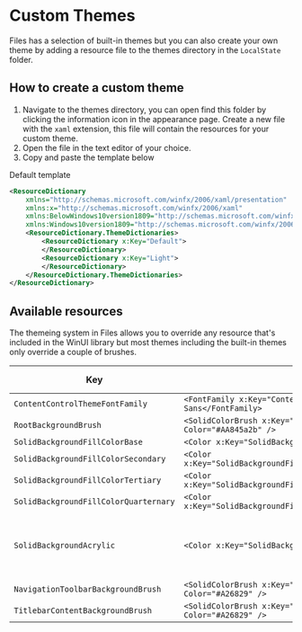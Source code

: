 # Custom Themes

Files has a selection of built-in themes but you can also create your own theme by adding a resource file to the themes directory in the `LocalState` folder.

## How to create a custom theme

1. Navigate to the themes directory, you can open find this folder by clicking the information icon in the appearance page. Create a new file with the `xaml` extension, this file will contain the resources for your custom theme.
2. Open the file in the text editor of your choice.
3. Copy and paste the template below

Default template
```xml
<ResourceDictionary
    xmlns="http://schemas.microsoft.com/winfx/2006/xaml/presentation"
    xmlns:x="http://schemas.microsoft.com/winfx/2006/xaml"
    xmlns:BelowWindows10version1809="http://schemas.microsoft.com/winfx/2006/xaml/presentation?IsApiContractNotPresent(Windows.Foundation.UniversalApiContract, 7)"
    xmlns:Windows10version1809="http://schemas.microsoft.com/winfx/2006/xaml/presentation?IsApiContractPresent(Windows.Foundation.UniversalApiContract, 7)">
    <ResourceDictionary.ThemeDictionaries>
        <ResourceDictionary x:Key="Default">
        </ResourceDictionary>
        <ResourceDictionary x:Key="Light">
        </ResourceDictionary>
    </ResourceDictionary.ThemeDictionaries>
</ResourceDictionary>
```

## Available resources

The themeing system in Files allows you to override any resource that's included in the WinUI library but most themes including the built-in themes only override a couple of brushes.

| Key | Example | Default value |
| --------- | ----------- | ---------- |
| `ContentControlThemeFontFamily` | `<FontFamily x:Key="ContentControlThemeFontFamily">Comic Sans</FontFamily>` | `Segoe UI Variable` |
| `RootBackgroundBrush` | `<SolidColorBrush x:Key="RootBackgroundBrush" Color="#AA845a2b" />` | `Transparent` | 
| `SolidBackgroundFillColorBase` | `<Color x:Key="SolidBackgroundFillColorBase">#A26829</Color>` |  |
| `SolidBackgroundFillColorSecondary` | `<Color x:Key="SolidBackgroundFillColorSecondary">#845a2b</Color>` |  |
| `SolidBackgroundFillColorTertiary` | `<Color x:Key="SolidBackgroundFillColorTertiary">#A26829</Color>` |  |
| `SolidBackgroundFillColorQuarternary` | `<Color x:Key="SolidBackgroundFillColorQuarternary">#A26829</Color>` |  |
| `SolidBackgroundAcrylic` | `<Color x:Key="SolidBackgroundAcrylic">#A26829</Color>` | Light theme: `#FFFFFF` Dark theme: `#2C2C2C` |
| `NavigationToolbarBackgroundBrush` | `<SolidColorBrush x:Key="NavigationToolbarBackgroundBrush" Color="#A26829" />` | `#00000000` |
| `TitlebarContentBackgroundBrush` | `<SolidColorBrush x:Key="TitlebarContentBackgroundBrush" Color="#A26829" />` | `Transparent` |

